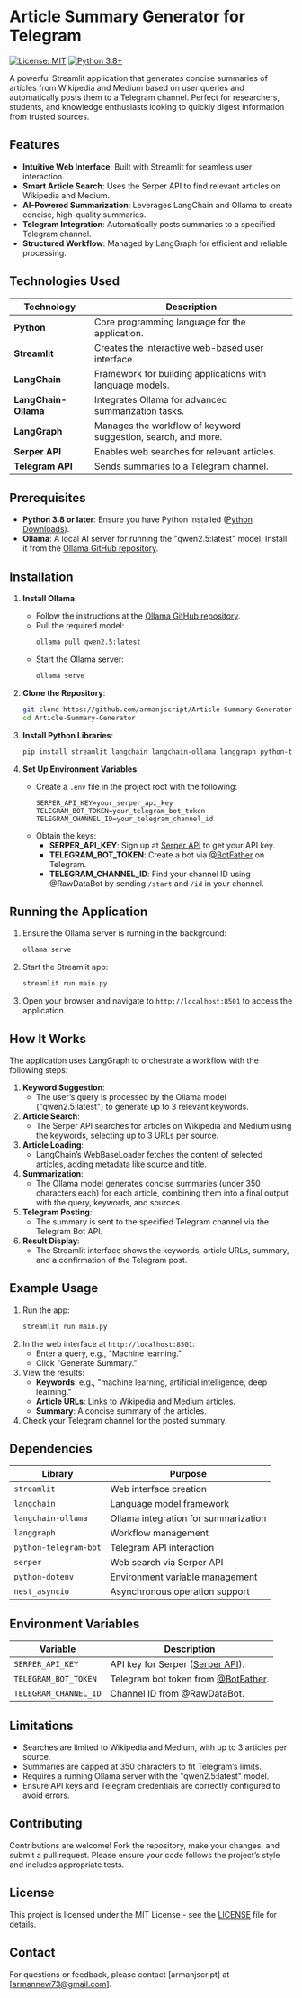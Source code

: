 # Article Summary Generator for Telegram

[![License: MIT](https://img.shields.io/badge/License-MIT-yellow.svg)](https://opensource.org/licenses/MIT)
[![Python 3.8+](https://img.shields.io/badge/Python-3.8%2B-blue.svg)](https://www.python.org/downloads/release/python-380/)

A powerful Streamlit application that generates concise summaries of articles from Wikipedia and Medium based on user queries and automatically posts them to a Telegram channel. Perfect for researchers, students, and knowledge enthusiasts looking to quickly digest information from trusted sources.

## Features

- **Intuitive Web Interface**: Built with Streamlit for seamless user interaction.
- **Smart Article Search**: Uses the Serper API to find relevant articles on Wikipedia and Medium.
- **AI-Powered Summarization**: Leverages LangChain and Ollama to create concise, high-quality summaries.
- **Telegram Integration**: Automatically posts summaries to a specified Telegram channel.
- **Structured Workflow**: Managed by LangGraph for efficient and reliable processing.

## Technologies Used

| Technology          | Description                                                  |
|---------------------|--------------------------------------------------------------|
| **Python**          | Core programming language for the application.                |
| **Streamlit**       | Creates the interactive web-based user interface.             |
| **LangChain**       | Framework for building applications with language models.     |
| **LangChain-Ollama**| Integrates Ollama for advanced summarization tasks.           |
| **LangGraph**       | Manages the workflow of keyword suggestion, search, and more. |
| **Serper API**      | Enables web searches for relevant articles.                   |
| **Telegram API**    | Sends summaries to a Telegram channel.                        |

## Prerequisites

- **Python 3.8 or later**: Ensure you have Python installed ([Python Downloads](https://www.python.org/downloads/)).
- **Ollama**: A local AI server for running the "qwen2.5:latest" model. Install it from the [Ollama GitHub repository](https://github.com/ollama/ollama).

## Installation

1. **Install Ollama**:
   - Follow the instructions at the [Ollama GitHub repository](https://github.com/ollama/ollama).
   - Pull the required model:
     ```bash
     ollama pull qwen2.5:latest
     ```
   - Start the Ollama server:
     ```bash
     ollama serve
     ```

2. **Clone the Repository**:
   ```bash
   git clone https://github.com/armanjscript/Article-Summary-Generator.git
   cd Article-Summary-Generator
   ```

3. **Install Python Libraries**:
   ```bash
   pip install streamlit langchain langchain-ollama langgraph python-telegram-bot python-dotenv nest_asyncio
   ```

4. **Set Up Environment Variables**:
   - Create a `.env` file in the project root with the following:
     ```
     SERPER_API_KEY=your_serper_api_key
     TELEGRAM_BOT_TOKEN=your_telegram_bot_token
     TELEGRAM_CHANNEL_ID=your_telegram_channel_id
     ```
   - Obtain the keys:
     - **SERPER_API_KEY**: Sign up at [Serper API](https://serper.dev/) to get your API key.
     - **TELEGRAM_BOT_TOKEN**: Create a bot via [@BotFather](https://t.me/BotFather) on Telegram.
     - **TELEGRAM_CHANNEL_ID**: Find your channel ID using @RawDataBot by sending `/start` and `/id` in your channel.

## Running the Application

1. Ensure the Ollama server is running in the background:
   ```bash
   ollama serve
   ```
2. Start the Streamlit app:
   ```bash
   streamlit run main.py
   ```
3. Open your browser and navigate to `http://localhost:8501` to access the application.

## How It Works

The application uses LangGraph to orchestrate a workflow with the following steps:

1. **Keyword Suggestion**:
   - The user’s query is processed by the Ollama model ("qwen2.5:latest") to generate up to 3 relevant keywords.
2. **Article Search**:
   - The Serper API searches for articles on Wikipedia and Medium using the keywords, selecting up to 3 URLs per source.
3. **Article Loading**:
   - LangChain’s WebBaseLoader fetches the content of selected articles, adding metadata like source and title.
4. **Summarization**:
   - The Ollama model generates concise summaries (under 350 characters each) for each article, combining them into a final output with the query, keywords, and sources.
5. **Telegram Posting**:
   - The summary is sent to the specified Telegram channel via the Telegram Bot API.
6. **Result Display**:
   - The Streamlit interface shows the keywords, article URLs, summary, and a confirmation of the Telegram post.

## Example Usage

1. Run the app:
   ```bash
   streamlit run main.py
   ```
2. In the web interface at `http://localhost:8501`:
   - Enter a query, e.g., "Machine learning."
   - Click "Generate Summary."
3. View the results:
   - **Keywords**: e.g., "machine learning, artificial intelligence, deep learning."
   - **Article URLs**: Links to Wikipedia and Medium articles.
   - **Summary**: A concise summary of the articles.
4. Check your Telegram channel for the posted summary.

## Dependencies

| Library                | Purpose                                                  |
|------------------------|----------------------------------------------------------|
| `streamlit`            | Web interface creation                                   |
| `langchain`            | Language model framework                                 |
| `langchain-ollama`     | Ollama integration for summarization                     |
| `langgraph`            | Workflow management                                      |
| `python-telegram-bot`  | Telegram API interaction                                 |
| `serper`               | Web search via Serper API                                |
| `python-dotenv`        | Environment variable management                          |
| `nest_asyncio`         | Asynchronous operation support                           |

## Environment Variables

| Variable               | Description                                                  |
|------------------------|--------------------------------------------------------------|
| `SERPER_API_KEY`       | API key for Serper ([Serper API](https://serper.dev/)).      |
| `TELEGRAM_BOT_TOKEN`   | Telegram bot token from [@BotFather](https://t.me/BotFather).|
| `TELEGRAM_CHANNEL_ID`  | Channel ID from @RawDataBot.                                 |

## Limitations

- Searches are limited to Wikipedia and Medium, with up to 3 articles per source.
- Summaries are capped at 350 characters to fit Telegram’s limits.
- Requires a running Ollama server with the "qwen2.5:latest" model.
- Ensure API keys and Telegram credentials are correctly configured to avoid errors.

## Contributing

Contributions are welcome! Fork the repository, make your changes, and submit a pull request. Please ensure your code follows the project’s style and includes appropriate tests.

## License

This project is licensed under the MIT License - see the [LICENSE](LICENSE) file for details.

## Contact

For questions or feedback, please contact [armanjscript] at [armannew73@gmail.com].